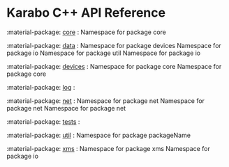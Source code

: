 # Karabo C++ API Reference

:material-package: [core](cppapi/karabo/core/index.md)
:   Namespace for package core 

:material-package: [data](cppapi/karabo/data/index.md)
:   Namespace for package devices Namespace for package io Namespace for package util Namespace for package io 

:material-package: [devices](cppapi/karabo/devices/index.md)
:   Namespace for package core Namespace for package core 

:material-package: [log](cppapi/karabo/log/index.md)
:   

:material-package: [net](cppapi/karabo/net/index.md)
:   Namespace for package net Namespace for package net Namespace for package net 

:material-package: [tests](cppapi/karabo/tests/index.md)
:   

:material-package: [util](cppapi/karabo/util/index.md)
:   Namespace for package packageName 

:material-package: [xms](cppapi/karabo/xms/index.md)
:   Namespace for package xms Namespace for package io 
